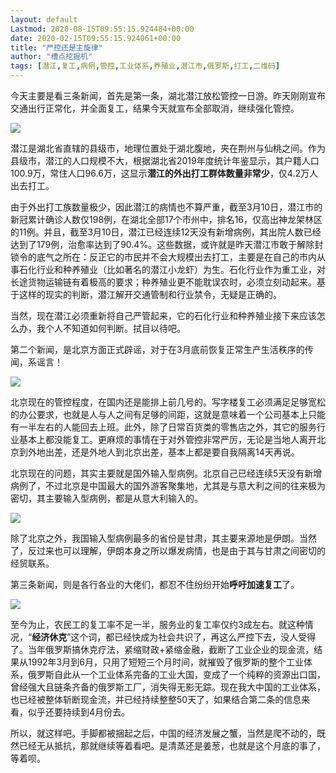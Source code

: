 ```yaml
---
layout: default
Lastmod: 2020-08-15T09:55:15.924484+00:00
date: 2020-02-15T09:55:15.924061+00:00
title: "严控还是主旋律"
author: "槽点挖掘机"
tags: [潜江,复工,病例,管控,工业体系,养殖业,潜江市,俄罗斯,打工,二维码]
---
```


今天主要是看三条新闻，首先是第一条，湖北潜江放松管控一日游。昨天刚刚宣布交通出行正常化，并全面复工，结果今天就宣布全部取消，继续强化管控。  

![](https://images.weserv.nl/?url=https%3A//mmbiz.qpic.cn/mmbiz_jpg/m312mfLHFZpibKhy2oY5lGCuDb0Rz4Sda0giaItZLshv9nl1F9RRrsXvLQACL0zNMLvUiaAOBiaJKp00Qf6OcAQcEw/640%3Fwx_fmt%3Djpeg)

潜江是湖北省直辖的县级市，地理位置处于湖北腹地，夹在荆州与仙桃之间。作为县级市，潜江的人口规模不大，根据湖北省2019年度统计年鉴显示，其户籍人口100.9万，常住人口96.6万，这显示**潜江的外出打工群体数量非常少**，仅4.2万人出去打工。  

由于外出打工族数量极少，因此潜江的病情也不算严重，截至3月10日，潜江市的新冠累计确诊人数仅198例，在湖北全部17个市州中，排名16，仅高出神龙架林区的11例。并且，截至3月10日，潜江已经连续12天没有新增病例，其出院人数已经达到了179例，治愈率达到了90.4%。这些数据，或许就是昨天潜江市敢于解除封锁令的底气之所在：反正它的市民并不会大规模出去打工，主要是在自己的市内从事石化行业和种养殖业（比如著名的潜江小龙虾）为生。石化行业作为重工业，对长途货物运输链有着极高的要求；种养殖业更不能耽误农时，必须立刻动起来。基于这样的现实的判断，潜江解开交通管制和行业禁令，无疑是正确的。

当然，现在潜江必须重新将自己严管起来，它的石化行业和种养殖业接下来应该怎么办，我个人不知道如何判断。拭目以待吧。

第二个新闻，是北京方面正式辟谣，对于在3月底前恢复正常生产生活秩序的传闻，系谣言！  

![](https://images.weserv.nl/?url=https%3A//mmbiz.qpic.cn/mmbiz_jpg/m312mfLHFZpibKhy2oY5lGCuDb0Rz4Sdaw7tbvQOJdpALTm1icpsSsAZGSdZN5KYMS1KMlR7D4w8Hc8G92rTVTVA/640%3Fwx_fmt%3Djpeg)

北京现在的管控程度，在国内还是能排上前几号的。写字楼复工必须满足足够宽松的办公要求，也就是人与人之间有足够的间距，这就是意味着一个公司基本上只能有一半左右的人能回去上班。此外，除了日常百货类的零售店之外，其它的服务行业基本上都没能复工。更麻烦的事情在于对外管控非常严厉，无论是当地人离开北京到外地出差，还是外地人到北京出差，基本上都是要自我隔离14天再说。  

北京现在的问题，其实主要就是国外输入型病例。北京自己已经连续5天没有新增病例了，不过北京是中国最大的国外游客聚集地，尤其是与意大利之间的往来极为密切，其主要输入型病例，都是从意大利输入的。

![](https://images.weserv.nl/?url=https%3A//mmbiz.qpic.cn/mmbiz_png/m312mfLHFZpibKhy2oY5lGCuDb0Rz4Sdaft1xwic8xic15ic4j5LkDHSEHkBXl70kXp5YMFnMUEUx15icv9ssyVhBsA/640%3Fwx_fmt%3Dpng)

除了北京之外，我国输入型病例最多的省份是甘肃，其主要来源地是伊朗。当然了，反过来也可以理解，伊朗本身之所以爆发病情，也是由于其与甘肃之间密切的经贸联系。  

第三条新闻，则是各行各业的大佬们，都忍不住纷纷开始**呼吁加速复工**了。

![](https://images.weserv.nl/?url=https%3A//mmbiz.qpic.cn/mmbiz_jpg/m312mfLHFZpibKhy2oY5lGCuDb0Rz4SdaqCLicDZHscM6z4vcgDYgUcPg6v8fUXs5Ebb34SLDvGIac1iaGtJB4rBw/640%3Fwx_fmt%3Djpeg)

至今为止，农民工的复工率不足一半，服务业的复工率仅约3成左右。就这种情况，“**经济休克**”这个词，都已经快成为社会共识了，再这么严控下去，没人受得了。当年俄罗斯搞休克疗法，紧缩财政+紧缩金融，截断了工业企业的现金流，结果从1992年3月到6月，只用了短短三个月时间，就摧毁了俄罗斯的整个工业体系，俄罗斯自此从一个工业体系完备的工业大国，变成了一个纯粹的资源出口国，曾经强大且链条齐备的俄罗斯工厂，消失得无影无踪。现在我大中国的工业体系，也已经被整体斩断现金流，并已经持续整整50天了，如果结合第二条的信息来看，似乎还要持续到4月份去。

所以，就这样吧。手脚都被捆起之后，中国的经济发展之蟹，当然是爬不动的，既然已经无从抵抗，那就继续等着看吧。是清蒸还是姜葱，也就是这个月底的事了，等着呗。
